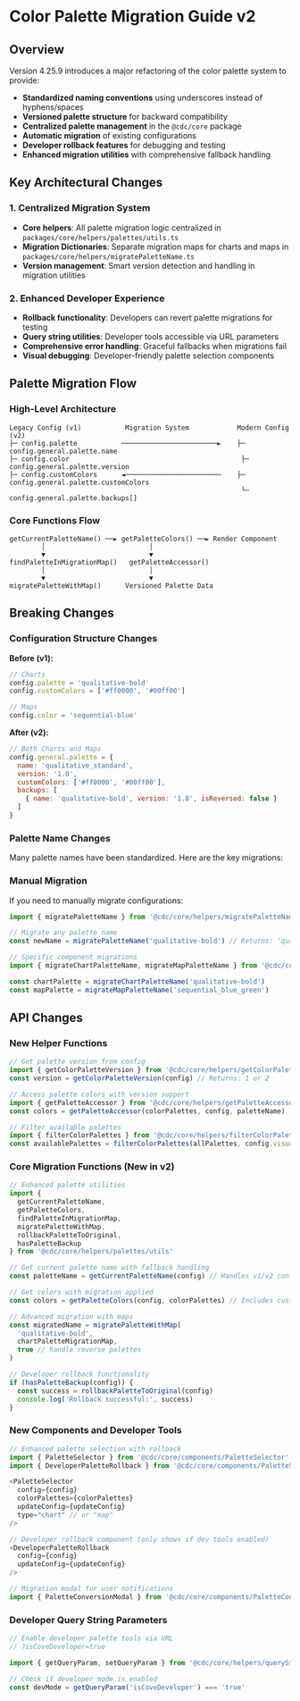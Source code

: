 # Color Palette Migration Guide v2

## Overview

Version 4.25.9 introduces a major refactoring of the color palette system to provide:
- **Standardized naming conventions** using underscores instead of hyphens/spaces
- **Versioned palette structure** for backward compatibility
- **Centralized palette management** in the `@cdc/core` package
- **Automatic migration** of existing configurations
- **Developer rollback features** for debugging and testing
- **Enhanced migration utilities** with comprehensive fallback handling

## Key Architectural Changes

### 1. Centralized Migration System
- **Core helpers**: All palette migration logic centralized in `packages/core/helpers/palettes/utils.ts`
- **Migration Dictionaries**: Separate migration maps for charts and maps in `packages/core/helpers/migratePaletteName.ts`
- **Version management**: Smart version detection and handling in migration utilities

### 2. Enhanced Developer Experience
- **Rollback functionality**: Developers can revert palette migrations for testing
- **Query string utilities**: Developer tools accessible via URL parameters  
- **Comprehensive error handling**: Graceful fallbacks when migrations fail
- **Visual debugging**: Developer-friendly palette selection components

## Palette Migration Flow

### High-Level Architecture
```
Legacy Config (v1)           Migration System            Modern Config (v2)
├─ config.palette           ────────────────────────►    ├─ config.general.palette.name
├─ config.color                                           ├─ config.general.palette.version
├─ config.customColors      ◄────────────────────────    ├─ config.general.palette.customColors
                                                          └─ config.general.palette.backups[]
```

### Core Functions Flow

```
getCurrentPaletteName() ──► getPaletteColors() ──► Render Component
        │                          │
        ▼                          ▼
findPaletteInMigrationMap()   getPaletteAccessor()
        │                          │
        ▼                          ▼
migratePaletteWithMap()      Versioned Palette Data
```

## Breaking Changes

### Configuration Structure Changes

**Before (v1):**
```javascript
// Charts
config.palette = 'qualitative-bold'
config.customColors = ['#ff0000', '#00ff00']

// Maps  
config.color = 'sequential-blue'
```

**After (v2):**
```javascript
// Both Charts and Maps
config.general.palette = {
  name: 'qualitative_standard',
  version: '1.0',
  customColors: ['#ff0000', '#00ff00'],
  backups: [
    { name: 'qualitative-bold', version: '1.0', isReversed: false }
  ]
}
```

### Palette Name Changes

Many palette names have been standardized. Here are the key migrations:


### Manual Migration

If you need to manually migrate configurations:

```javascript
import { migratePaletteName } from '@cdc/core/helpers/migratePaletteName'

// Migrate any palette name
const newName = migratePaletteName('qualitative-bold') // Returns: 'qualitative_standard'

// Specific component migrations
import { migrateChartPaletteName, migrateMapPaletteName } from '@cdc/core/helpers/migratePaletteName'

const chartPalette = migrateChartPaletteName('qualitative-bold')
const mapPalette = migrateMapPaletteName('sequential_blue_green')
```

## API Changes

### New Helper Functions

```javascript
// Get palette version from config
import { getColorPaletteVersion } from '@cdc/core/helpers/getColorPaletteVersion'
const version = getColorPaletteVersion(config) // Returns: 1 or 2

// Access palette colors with version support
import { getPaletteAccessor } from '@cdc/core/helpers/getPaletteAccessor'
const colors = getPaletteAccessor(colorPalettes, config, paletteName)

// Filter available palettes
import { filterColorPalettes } from '@cdc/core/helpers/filterColorPalettes'
const availablePalettes = filterColorPalettes(allPalettes, config.visualizationType)
```

### Core Migration Functions (New in v2)

```javascript
// Enhanced palette utilities
import { 
  getCurrentPaletteName, 
  getPaletteColors,
  findPaletteInMigrationMap,
  migratePaletteWithMap,
  rollbackPaletteToOriginal,
  hasPaletteBackup 
} from '@cdc/core/helpers/palettes/utils'

// Get current palette name with fallback handling
const paletteName = getCurrentPaletteName(config) // Handles v1/v2 configs

// Get colors with migration applied
const colors = getPaletteColors(config, colorPalettes) // Includes custom colors

// Advanced migration with maps
const migratedName = migratePaletteWithMap(
  'qualitative-bold', 
  chartPaletteMigrationMap, 
  true // handle reverse palettes
)

// Developer rollback functionality
if (hasPaletteBackup(config)) {
  const success = rollbackPaletteToOriginal(config)
  console.log('Rollback successful:', success)
}
```

### New Components and Developer Tools

```javascript
// Enhanced palette selection with rollback
import { PaletteSelector } from '@cdc/core/components/PaletteSelector'
import { DeveloperPaletteRollback } from '@cdc/core/components/PaletteSelector/DeveloperPaletteRollback'

<PaletteSelector
  config={config}
  colorPalettes={colorPalettes}
  updateConfig={updateConfig}
  type="chart" // or "map"
/>

// Developer rollback component (only shows if dev tools enabled)
<DeveloperPaletteRollback
  config={config}
  updateConfig={updateConfig}
/>

// Migration modal for user notifications
import { PaletteConversionModal } from '@cdc/core/components/PaletteConversionModal'
```

### Developer Query String Parameters

```javascript
// Enable developer palette tools via URL
// ?isCoveDeveloper=true

import { getQueryParam, setQueryParam } from '@cdc/core/helpers/queryStringUtils'

// Check if developer mode is enabled
const devMode = getQueryParam('isCoveDeveloper') === 'true'
```